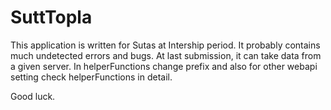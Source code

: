 # SuttTopla

This application is written for Sutas at Intership period. It probably contains much undetected errors and bugs.
At last submission, it can take data from a given server.
In helperFunctions change prefix and also for other webapi setting check helperFunctions in detail.

Good luck.
